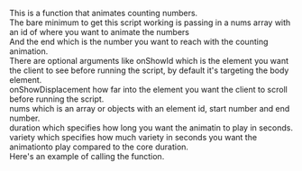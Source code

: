 This is a function that animates counting numbers.  
The bare minimum to get this script working is passing in a nums array with an id of where you want to animate the numbers  
And the end which is the number you want to reach with the counting animation.  
There are optional arguments like onShowId which is the element you want the client to see before running the script, by default it's targeting the body element.  
onShowDisplacement how far into the element you want the client to scroll before running the script.  
nums which is an array or objects with an element id, start number and end number.  
duration which specifies how long you want the animatin to play in seconds.  
variety which specifies how much variety in seconds you want the animationto play compared to the core duration.  
Here's an example of calling the function.  

<script src="counter.js"></script>  
<script>  
    counterAnimation({  
        onShowId: "#nums",  
        onShowDisplacement: 200,  
        nums: [{ id: 'one', end: 10 }, { id: 'two', end: 100 }, { id: 'three', end: 1000 }, { id: 'four', end: 60 }, { id: 'five', end: 300 }, { id: 'six', end: 237 }],  
        duration: 1.5,  
        variety: 1.5  
    })  
</script>  
